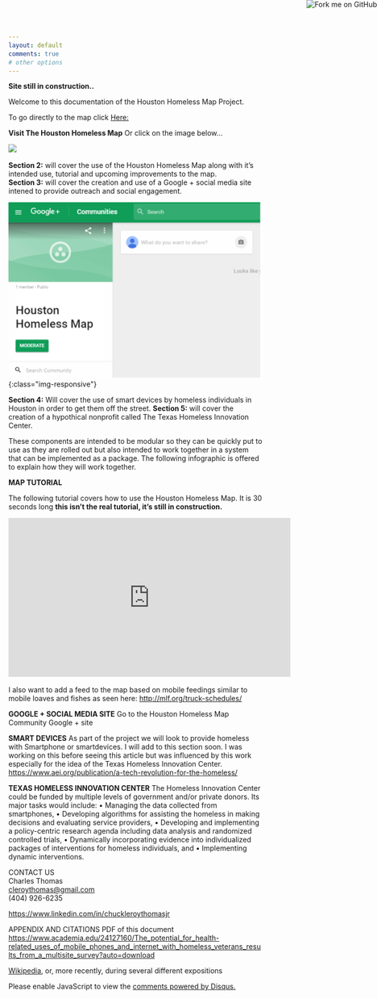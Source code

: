 ```yaml
---
layout: default
comments: true
# other options
---
```

<a href="https://github.com/you"><img style="position: absolute; top: 0; right: 0; border: 0;" src="https://camo.githubusercontent.com/e7bbb0521b397edbd5fe43e7f760759336b5e05f/68747470733a2f2f73332e616d617a6f6e6177732e636f6d2f6769746875622f726962626f6e732f666f726b6d655f72696768745f677265656e5f3030373230302e706e67" alt="Fork me on GitHub" data-canonical-src="https://s3.amazonaws.com/github/ribbons/forkme_right_green_007200.png"></a>
**Site still in construction..**

Welcome to this documentation of the Houston Homeless Map Project.

To go directly to the map click [Here:](http://arcg.is/2gTY9wt)

**Visit The Houston Homeless Map** 
Or click on the image below…

<a href="http://arcg.is/2gTY9wt">
   <img src="GeorgeCastillio.github.io/img/mappiuc.png">
</a>


**Section 2:** will cover the use of the Houston Homeless Map along with it’s intended use, tutorial and upcoming improvements to the map.<br>
**Section 3:** will cover the creation and use of a Google + social media site intened to provide outreach and social engagement.

![mapimage](/img/hhm_googleplus.png){:class="img-responsive"}

**Section 4:** Will cover the use of smart devices by homeless individuals in Houston in order to get them off the street.
**Section 5:** will cover the creation of a hypothical nonprofit called The Texas Homeless Innovation Center.

These components are intended to be modular so they can be quickly put to use as they are rolled out but also intended to work together in a system that can be implemented as a package. The following infographic is offered to explain how they will work together.

**MAP TUTORIAL**

The following tutorial covers how to use the Houston Homeless Map. It is 30 seconds long **this isn’t the real tutorial, it’s still in construction.**

<iframe width="560" height="315" src="https://www.youtube.com/embed/N-5FCICaMyM" frameborder="0" allowfullscreen></iframe>

I also want to add a feed to the map based on mobile feedings similar to mobile loaves and fishes as seen here: http://mlf.org/truck-schedules/ 

**GOOGLE + SOCIAL MEDIA SITE**
Go to the Houston Homeless Map Community Google + site 

**SMART DEVICES**
As part of the project we will look to provide homeless with Smartphone or smartdevices.
I will add to this section soon. I was working on this before seeing this article but was influenced by this work especially for the idea of the Texas Homeless Innovation Center. https://www.aei.org/publication/a-tech-revolution-for-the-homeless/

**TEXAS HOMELESS INNOVATION CENTER**
The Homeless Innovation Center could be funded by multiple levels of government and/or private donors. Its major tasks would include:
• Managing the data collected from smartphones,
• Developing algorithms for assisting the homeless in making decisions and evaluating service providers,
• Developing and implementing a policy-centric research agenda including data analysis and randomized controlled trials,
• Dynamically incorporating evidence into individualized packages of interventions for homeless individuals, and
• Implementing dynamic interventions.

CONTACT US<br>
Charles Thomas<br>
cleroythomas@gmail.com<br>
(404) 926-6235

https://www.linkedin.com/in/chuckleroythomasjr

APPENDIX AND CITATIONS
PDF of this document
https://www.academia.edu/24127160/The_potential_for_health-related_uses_of_mobile_phones_and_internet_with_homeless_veterans_results_from_a_multisite_survey?auto=download

[Wikipedia](https://en.wikipedia.org/wiki/Sleeping_Beauty), or, more recently, during several different expositions


<div id="disqus_thread"></div>
<script>

/**
*  RECOMMENDED CONFIGURATION VARIABLES: EDIT AND UNCOMMENT THE SECTION BELOW TO INSERT DYNAMIC VALUES FROM YOUR PLATFORM OR CMS.
*  LEARN WHY DEFINING THESE VARIABLES IS IMPORTANT: https://disqus.com/admin/universalcode/#configuration-variables*/
/*
var disqus_config = function () {
this.page.url = PAGE_URL;  // Replace PAGE_URL with your page's canonical URL variable
this.page.identifier = PAGE_IDENTIFIER; // Replace PAGE_IDENTIFIER with your page's unique identifier variable
};
*/
(function() { // DON'T EDIT BELOW THIS LINE
var d = document, s = d.createElement('script');
s.src = '//houstonhomelessmap.disqus.com/embed.js';
s.setAttribute('data-timestamp', +new Date());
(d.head || d.body).appendChild(s);
})();
</script>
<noscript>Please enable JavaScript to view the <a href="https://disqus.com/?ref_noscript">comments powered by Disqus.</a></noscript>
                                

